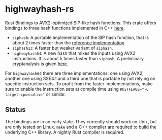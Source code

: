 # highwayhash-rs

Rust Bindings to AVX2-optimized SIP-like hash functions. This crate offers
bindings to three hash functions implemented in C++
[here](https://github.com/google/highwayhash):

- `siphash`: A portable implementation of the SIP hash function, that is about
  2 times faster than the [reference
  implementation](https://github.com/floodyberry/supercop/blob/master/crypto_auth/siphash24/sse41/siphash.c).
- `siphash13`: A faster but weaker variant of `siphash`.
- `highwayhash64`: A new hash that mixes the inputs using AVX2 instructions.
  It is about 5 times faster than `siphash`. A preliminary cryptanalysis is
  given [here](https://arxiv.org/abs/1612.06257).

For `highwayhash64` there are three implementations: one using AVX2, another one using SSE4.1 and a third one that is portable by not relying on specific instruction sets. To profit from the faster implementations, make sure to enable the instruction sets at compile time using `RUSTFLAGS="-C target-cpu=native"` or similar.

## Status

The bindings are in an early state. They currently should work on Unix, but are
only tested on Linux. `make` and a C++ compiler are required to build the underlying C++ library. A nightly Rust compiler is required.
